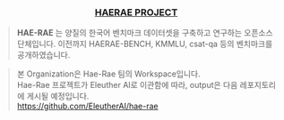 <h3 align='center'><a href="https://github.com/HAETAE-project">HAERAE PROJECT</a></h3>

> **HAE-RAE** 는 양질의 한국어 벤치마크 데이터셋을 구축하고 연구하는 오픈소스 단체입니다. 
이전까지 HAERAE-BENCH, KMMLU, csat-qa 등의 벤치마크를 공개하였습니다. 
> 

> 본 Organization은 Hae-Rae 팀의 Workspace입니다.  
> Hae-Rae 프로젝트가 Eleuther AI로 이관함에 따라, output은 다음 레포지토리에 게시될 예정입니다.  
> https://github.com/EleutherAI/hae-rae


